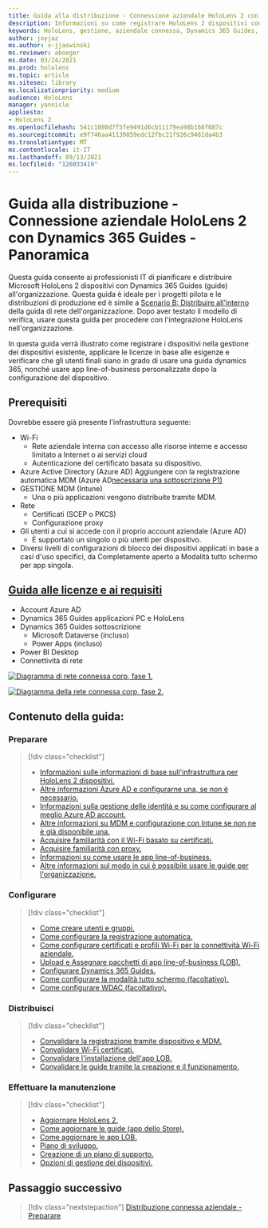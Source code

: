 ```yaml
---
title: Guida alla distribuzione - Connessione aziendale HoloLens 2 con Dynamics 365 Guides - Panoramica
description: Informazioni su come registrare HoloLens 2 dispositivi con Dynamics 365 Guides tramite una rete connessa aziendale.
keywords: HoloLens, gestione, aziendale connessa, Dynamics 365 Guides, AAD, Azure AD, MDM, gestione dei dispositivi mobili
author: joyjaz
ms.author: v-jjaswinski
ms.reviewer: aboeger
ms.date: 03/24/2021
ms.prod: hololens
ms.topic: article
ms.sitesec: library
ms.localizationpriority: medium
audience: HoloLens
manager: yannisle
appliesto:
- HoloLens 2
ms.openlocfilehash: 541c1080d7f5fe9491d6cb11179ea98b160f687c
ms.sourcegitcommit: e9f746aa41139859edc12fbc21f926c9461da4b3
ms.translationtype: MT
ms.contentlocale: it-IT
ms.lasthandoff: 09/13/2021
ms.locfileid: "126033419"
---
```

# <a name="deployment-guide---corporate-connected-hololens-2-with-dynamics-365-guides---overview"></a>Guida alla distribuzione - Connessione aziendale HoloLens 2 con Dynamics 365 Guides - Panoramica

Questa guida consente ai professionisti IT di pianificare e distribuire Microsoft HoloLens 2 dispositivi con Dynamics 365 Guides (guide) all'organizzazione. Questa guida è ideale per i progetti pilota e le distribuzioni di produzione ed è simile a [Scenario B: Distribuire all'interno](/hololens/common-scenarios#scenario-b-deploy-inside-your-organizations-network) della guida di rete dell'organizzazione. Dopo aver testato il modello di verifica, usare questa guida per procedere con l'integrazione HoloLens nell'organizzazione.

In questa guida verrà illustrato come registrare i dispositivi nella gestione dei dispositivi esistente, applicare le licenze in base alle esigenze e verificare che gli utenti finali siano in grado di usare una guida dynamics 365, nonché usare app line-of-business personalizzate dopo la configurazione del dispositivo. 

## <a name="prerequisites"></a>Prerequisiti

Dovrebbe essere già presente l'infrastruttura seguente:
- Wi-Fi
    - Rete aziendale interna con accesso alle risorse interne e accesso limitato a Internet o ai servizi cloud
    - Autenticazione del certificato basata su dispositivo.
- Azure Active Directory (Azure AD) Aggiungere con la registrazione automatica MDM (Azure AD[necessaria una sottoscrizione P1)](/azure/active-directory/fundamentals/active-directory-whatis)
- GESTIONE MDM (Intune)
    - Una o più applicazioni vengono distribuite tramite MDM.
- Rete 
    - Certificati (SCEP o PKCS)
    - Configurazione proxy
- Gli utenti a cui si accede con il proprio account aziendale (Azure AD)
    - È supportato un singolo o più utenti per dispositivo.
- Diversi livelli di configurazioni di blocco dei dispositivi applicati in base a casi d'uso specifici, da Completamente aperto a Modalità tutto schermo per app singola.

## <a name="guides-licensing-and-requirements"></a>[Guida alle licenze e ai requisiti](/dynamics365/mixed-reality/guides/requirements#licensing-and-product-requirements)

- Account Azure AD
- Dynamics 365 Guides applicazioni PC e HoloLens
- Dynamics 365 Guides sottoscrizione
    - Microsoft Dataverse (incluso)
    - Power Apps (incluso)
- Power BI Desktop
- Connettività di rete

[![Diagramma di rete connessa corp, fase 1. ](./images/deployment-guides-revised-scenario-b-01-1.png)](./images/deployment-guides-revised-scenario-b-01-1.png#lightbox)

[![Diagramma della rete connessa corp, fase 2. ](./images/deployment-guides-revised-scenario-b-02-1.png)](./images/deployment-guides-revised-scenario-b-02-1.png#lightbox)

## <a name="in-this-guide-you-will"></a>Contenuto della guida:
### <a name="prepare"></a>Preparare
> [!div class="checklist"]
>- [Informazioni sulle informazioni di base sull'infrastruttura per HoloLens 2 dispositivi.](hololens2-corp-connected-prepare.md#infrastructure-essentials)
>- [Altre informazioni Azure AD e configurarne una, se non è necessario.](hololens2-corp-connected-prepare.md#azure-active-directory)
>- [Informazioni sulla gestione delle identità e su come configurare al meglio Azure AD account.](hololens2-corp-connected-prepare.md#identity-management)
>- [Altre informazioni su MDM e configurazione con Intune se non ne è già disponibile una.](hololens2-corp-connected-prepare.md#mobile-device-management)
>- [Acquisire familiarità con il Wi-Fi basato su certificati.](hololens2-corp-connected-prepare.md#certificates)
>- [Acquisire familiarità con proxy.](hololens2-corp-connected-prepare.md#proxy)
>- [Informazioni su come usare le app line-of-business.](hololens2-corp-connected-prepare.md#line-of-business-apps)
>- [Altre informazioni sul modo in cui è possibile usare le guide per l'organizzazione.](hololens2-corp-connected-prepare.md#guides-playbook)
### <a name="configure"></a>Configurare
> [!div class="checklist"]
>- [Come creare utenti e gruppi.](hololens2-corp-connected-configure.md#azure-users-and-groups)
>- [Come configurare la registrazione automatica.](hololens2-corp-connected-configure.md#auto-enrollment-on-hololens-2)
>- [Come configurare certificati e profili Wi-Fi per la connettività Wi-Fi aziendale.](hololens2-corp-connected-configure.md#corporate-wi-fi-connectivity)
>- [Upload e Assegnare pacchetti di app line-of-business (LOB).](hololens2-corp-connected-configure.md#app-deployment)
>- [Configurare Dynamics 365 Guides.](hololens2-corp-connected-configure.md#setup-guides-application-licenses-dataverse-and-authoring)
>- [Come configurare la modalità tutto schermo (facoltativo).](hololens2-corp-connected-configure.md#optional-kiosk-mode)
>- [Come configurare WDAC (facoltativo).](hololens2-corp-connected-configure.md#optional-wdac)
### <a name="deploy"></a>Distribuisci
> [!div class="checklist"]
>-  [Convalidare la registrazione tramite dispositivo e MDM.](hololens2-corp-connected-deploy.md#enrollment-validation)
>-  [Convalidare Wi-Fi certificati.](hololens2-corp-connected-deploy.md#wi-fi-certificate-validation)
>-  [Convalidare l'installazione dell'app LOB.](hololens2-corp-connected-deploy.md#validate-lob-app-install)
>-  [Convalidare le guide tramite la creazione e il funzionamento.](hololens2-corp-connected-deploy.md#validate-dynamics-365-guides)
### <a name="maintain"></a>Effettuare la manutenzione
> [!div class="checklist"]
>- [Aggiornare HoloLens 2.](hololens2-corp-connected-maintain.md#update-hololens)
>- [Come aggiornare le guide (app dello Store).](hololens2-corp-connected-maintain.md#how-to-update-dynamics-365-guides-and-other-store-apps)
>- [Come aggiornare le app LOB.](hololens2-corp-connected-maintain.md#how-to-update-lob-apps) 
>- [Piano di sviluppo.](hololens2-corp-connected-maintain.md#development-plan) 
>- [Creazione di un piano di supporto.](hololens2-corp-connected-maintain.md#support-plan)
>- [Opzioni di gestione dei dispositivi.](hololens2-corp-connected-maintain.md#device-management)

## <a name="next-step"></a>Passaggio successivo 
> [!div class="nextstepaction"]
> [Distribuzione connessa aziendale - Preparare](hololens2-corp-connected-prepare.md)
